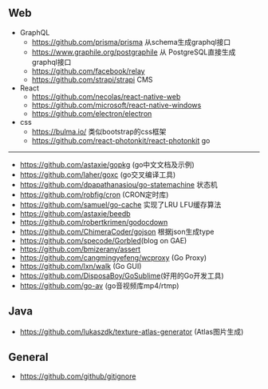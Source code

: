 Web
---
- GraphQL
  - <https://github.com/prisma/prisma> 从schema生成graphql接口
  - <https://www.graphile.org/postgraphile>  从 PostgreSQL直接生成graphql接口
  - <https://github.com/facebook/relay> 
  - <https://github.com/strapi/strapi> CMS
- React
  - <https://github.com/necolas/react-native-web>
  - <https://github.com/microsoft/react-native-windows>
  - <https://github.com/electron/electron>
- css
  - <https://bulma.io/> 类似bootstrap的css框架
  - <https://github.com/react-photonkit/react-photonkit>
go
---
- <https://github.com/astaxie/gopkg> (go中文文档及示例)
- <https://github.com/laher/goxc> (go交叉编译工具)
- <https://github.com/dpapathanasiou/go-statemachine> 状态机
- <https://github.com/robfig/cron> (CRON定时库)
- <https://github.com/samuel/go-cache> 实现了LRU LFU缓存算法
- <https://github.com/astaxie/beedb>
- <https://github.com/robertkrimen/godocdown>
- <https://github.com/ChimeraCoder/gojson> 根据json生成type
- <https://github.com/specode/Gorbled>(blog on GAE)
- <https://github.com/bmizerany/assert>
- <https://github.com/cangmingyefeng/wcproxy> (Go Proxy)
- <https://github.com/lxn/walk> (Go GUI)
- <https://github.com/DisposaBoy/GoSublime>(好用的Go开发工具)
- https://github.com/go-av (go音视频库mp4/rtmp)

Java
---
- <https://github.com/lukaszdk/texture-atlas-generator> (Atlas图片生成)

General
-------
- <https://github.com/github/gitignore>


